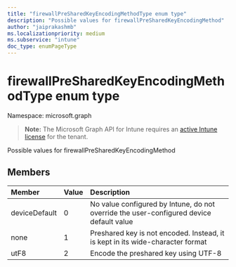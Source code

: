 ```yaml
---
title: "firewallPreSharedKeyEncodingMethodType enum type"
description: "Possible values for firewallPreSharedKeyEncodingMethod"
author: "jaiprakashmb"
ms.localizationpriority: medium
ms.subservice: "intune"
doc_type: enumPageType
---
```


# firewallPreSharedKeyEncodingMethodType enum type

Namespace: microsoft.graph

> **Note:** The Microsoft Graph API for Intune requires an [active Intune license](https://go.microsoft.com/fwlink/?linkid=839381) for the tenant.

Possible values for firewallPreSharedKeyEncodingMethod

## Members
|Member|Value|Description|
|:---|:---|:---|
|deviceDefault|0|No value configured by Intune, do not override the user-configured device default value|
|none|1|Preshared key is not encoded. Instead, it is kept in its wide-character format|
|utF8|2|Encode the preshared key using UTF-8|
